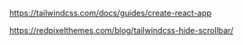 https://tailwindcss.com/docs/guides/create-react-app

https://redpixelthemes.com/blog/tailwindcss-hide-scrollbar/